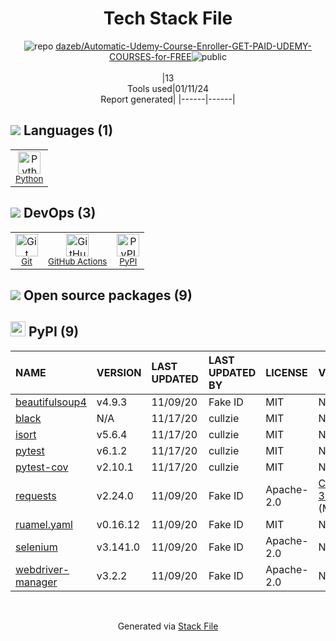 <!--
&lt;--- Readme.md Snippet without images Start ---&gt;
## Tech Stack
dazeb/Automatic-Udemy-Course-Enroller-GET-PAID-UDEMY-COURSES-for-FREE is built on the following main stack:

- [Python](https://www.python.org) – Languages
- [GitHub Actions](https://github.com/features/actions) – Continuous Integration

Full tech stack [here](/techstack.md)

&lt;--- Readme.md Snippet without images End ---&gt;

&lt;--- Readme.md Snippet with images Start ---&gt;
## Tech Stack
dazeb/Automatic-Udemy-Course-Enroller-GET-PAID-UDEMY-COURSES-for-FREE is built on the following main stack:

- <img width='25' height='25' src='https://img.stackshare.io/service/993/pUBY5pVj.png' alt='Python'/> [Python](https://www.python.org) – Languages
- <img width='25' height='25' src='https://img.stackshare.io/service/11563/actions.png' alt='GitHub Actions'/> [GitHub Actions](https://github.com/features/actions) – Continuous Integration

Full tech stack [here](/techstack.md)

&lt;--- Readme.md Snippet with images End ---&gt;
-->
<div align="center">

# Tech Stack File
![](https://img.stackshare.io/repo.svg "repo") [dazeb/Automatic-Udemy-Course-Enroller-GET-PAID-UDEMY-COURSES-for-FREE](https://github.com/dazeb/Automatic-Udemy-Course-Enroller-GET-PAID-UDEMY-COURSES-for-FREE)![](https://img.stackshare.io/public_badge.svg "public")
<br/><br/>
|13<br/>Tools used|01/11/24 <br/>Report generated|
|------|------|
</div>

## <img src='https://img.stackshare.io/languages.svg'/> Languages (1)
<table><tr>
  <td align='center'>
  <img width='36' height='36' src='https://img.stackshare.io/service/993/pUBY5pVj.png' alt='Python'>
  <br>
  <sub><a href="https://www.python.org">Python</a></sub>
  <br>
  <sub></sub>
</td>

</tr>
</table>

## <img src='https://img.stackshare.io/devops.svg'/> DevOps (3)
<table><tr>
  <td align='center'>
  <img width='36' height='36' src='https://img.stackshare.io/service/1046/git.png' alt='Git'>
  <br>
  <sub><a href="http://git-scm.com/">Git</a></sub>
  <br>
  <sub></sub>
</td>

<td align='center'>
  <img width='36' height='36' src='https://img.stackshare.io/service/11563/actions.png' alt='GitHub Actions'>
  <br>
  <sub><a href="https://github.com/features/actions">GitHub Actions</a></sub>
  <br>
  <sub></sub>
</td>

<td align='center'>
  <img width='36' height='36' src='https://img.stackshare.io/service/12572/-RIWgodF_400x400.jpg' alt='PyPI'>
  <br>
  <sub><a href="https://pypi.org/">PyPI</a></sub>
  <br>
  <sub></sub>
</td>

</tr>
</table>


## <img src='https://img.stackshare.io/group.svg' /> Open source packages (9)</h2>

## <img width='24' height='24' src='https://img.stackshare.io/service/12572/-RIWgodF_400x400.jpg'/> PyPI (9)

|NAME|VERSION|LAST UPDATED|LAST UPDATED BY|LICENSE|VULNERABILITIES|
|:------|:------|:------|:------|:------|:------|
|[beautifulsoup4](https://pypi.org/project/beautifulsoup4)|v4.9.3|11/09/20|Fake ID |MIT|N/A|
|[black](https://pypi.org/project/black)|N/A|11/17/20|cullzie |MIT|N/A|
|[isort](https://pypi.org/project/isort)|v5.6.4|11/17/20|cullzie |MIT|N/A|
|[pytest](https://pypi.org/project/pytest)|v6.1.2|11/17/20|cullzie |MIT|N/A|
|[pytest-cov](https://pypi.org/project/pytest-cov)|v2.10.1|11/17/20|cullzie |MIT|N/A|
|[requests](https://pypi.org/project/requests)|v2.24.0|11/09/20|Fake ID |Apache-2.0|[CVE-2023-32681](https://github.com/advisories/GHSA-j8r2-6x86-q33q) (Moderate)|
|[ruamel.yaml](https://pypi.org/project/ruamel.yaml)|v0.16.12|11/09/20|Fake ID |MIT|N/A|
|[selenium](https://pypi.org/project/selenium)|v3.141.0|11/09/20|Fake ID |Apache-2.0|N/A|
|[webdriver-manager](https://pypi.org/project/webdriver-manager)|v3.2.2|11/09/20|Fake ID |Apache-2.0|N/A|

<br/>
<div align='center'>

Generated via [Stack File](https://github.com/marketplace/stack-file)
